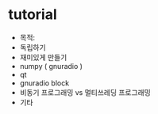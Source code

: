 # tutorial

 
 * 목적:
 * 독립하기
 * 재미있게 만들기
 * numpy ( gnuradio )
 * qt
 * gnuradio block
 * 비동기 프로그래밍 vs 멀티쓰레딩 프로그래밍
 * 기타 
